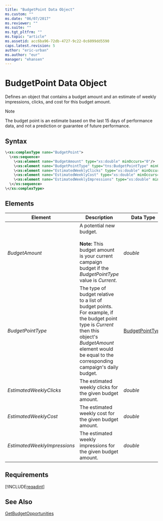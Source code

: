 ```yaml
---
title: "BudgetPoint Data Object"
ms.custom: ""
ms.date: "06/07/2017"
ms.reviewer: ""
ms.suite: ""
ms.tgt_pltfrm: ""
ms.topic: "article"
ms.assetid: acc6ba96-72db-4727-9c22-0c6099dd5590
caps.latest.revision: 5
author: "eric-urban"
ms.author: "eur"
manager: "ehansen"
---
```

# BudgetPoint Data Object
Defines an object that contains a budget amount and an estimate of weekly impressions, clicks, and cost for this budget amount.

> [!NOTE]
> The budget point is an estimate based on the last 15 days of performance data, and not a prediction or guarantee of future performance.

## Syntax

```xml
\<xs:complexType name="BudgetPoint">
  \<xs:sequence>
    \<xs:element name="BudgetAmount" type="xs:double" minOccurs="0"/>
    \<xs:element name="BudgetPointType" type="tns:BudgetPointType" minOccurs="0"/>
    \<xs:element name="EstimatedWeeklyClicks" type="xs:double" minOccurs="0"/>
    \<xs:element name="EstimatedWeeklyCost" type="xs:double" minOccurs="0"/>
    \<xs:element name="EstimatedWeeklyImpressions" type="xs:double" minOccurs="0"/>
  \</xs:sequence>
\</xs:complexType>
```

## <a name="Elements"></a>Elements

|Element|Description|Data Type|
|-----------|---------------|-------------|
|*BudgetAmount*|A potential new budget.<br /><br />**Note:** This budget amount is your current campaign budget if the *BudgetPointType* value is *Current*.|*double*|
|*BudgetPointType*|The type of budget relative to a list of budget points. For example, if the budget point type is *Current* then this object's *BudgetAmount* element would be equal to the corresponding campaign's daily budget.|[BudgetPointType](../adinsight-api/budgetpointtype-value-set.md)|
|*EstimatedWeeklyClicks*|The estimated weekly  clicks for the given budget amount.|*double*|
|*EstimatedWeeklyCost*|The estimated weekly cost for the given budget amount.|*double*|
|*EstimatedWeeklyImpressions*|The estimated weekly impressions for the given budget amount.|*double*|

## Requirements
[!INCLUDE[reqadint](../adinsight-api/includes/reqadint.md)]
## See Also
[GetBudgetOpportunities](../adinsight-api/getbudgetopportunities-service-operation.md)


